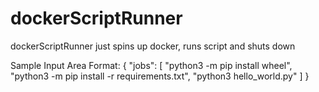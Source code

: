 # dockerScriptRunner
dockerScriptRunner just spins up docker, runs script and shuts down

Sample Input Area Format:
{
  "jobs": [
    "python3 -m pip install wheel", 
    "python3 -m pip install -r requirements.txt",
    "python3 hello_world.py"
  ]
}
